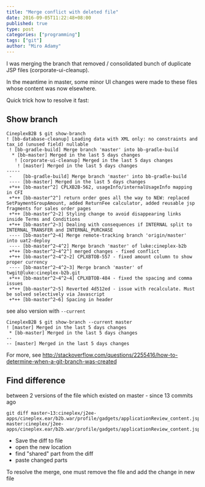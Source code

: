 ```yaml
---
title: "Merge conflict with deleted file"
date: 2016-09-05T11:22:48+08:00
published: true
type: post
categories: ["programming"]
tags: ["git"]
author: "Miro Adamy"
---
```


I was merging the branch that removed / consolidated bunch of duplicate JSP files (corporate-ui-cleanup). 

In the meantime in master, some minor UI changes were made to these files whose content was now elsewhere.

Quick trick how to resolve it fast:

## Show branch

```
CineplexB2B $ git show-branch
! [bb-database-cleanup] Loading data with XML only: no constraints and tax_id (unused field) nullable
 ! [bb-gradle-build] Merge branch 'master' into bb-gradle-build
  * [bb-master] Merged in the last 5 days changes
   ! [corporate-ui-cleanup] Merged in the last 5 days changes
    ! [master] Merged in the last 5 days changes
-----
 -    [bb-gradle-build] Merge branch 'master' into bb-gradle-build
 ---- [bb-master] Merged in the last 5 days changes
 +*++ [bb-master^2] CPLXB2B-562, usageInfo/internalUsageInfo mapping in CFI
 +*++ [bb-master^2^] return order goes all the way to NEW: replaced SetPaymentGroupAmount, added ReturnFee calculator, added reusable jsp fragments for sales order pages
 +*++ [bb-master^2~2] Styling change to avoid disappearing links inside Terms and Conditions
 +*++ [bb-master^2~3] Dealing with consequences if INTERNAL split to INTERNAL_TRANSFER and INTERNAL_PURCHASE
 ---- [bb-master^2~4] Merge remote-tracking branch 'origin/master' into uat2-deploy
 ---- [bb-master^2~4^2] Merge branch 'master' of luke:cineplex-b2b
 +*++ [bb-master^2~4^2^] merged changes - fixed conflict
 +*++ [bb-master^2~4^2~2] CPLXBTOB-557 - fixed amount column to show proper currency
 ---- [bb-master^2~4^2~3] Merge branch 'master' of twgit@luke:cineplex-b2b.git
 +*++ [bb-master^2~4^2~4] CPLXBTOB-484 - fixed the spacing and comma issues
 +*++ [bb-master^2~5] Reverted 4d512ed - issue with recalculate. Must be solved selectively via Javascript
 +*++ [bb-master^2~6] Spacing in header
```

see also version with `--current`

```
CineplexB2B $ git show-branch --current master
! [master] Merged in the last 5 days changes
 * [bb-master] Merged in the last 5 days changes
--
-- [master] Merged in the last 5 days changes
```

For more, see <http://stackoverflow.com/questions/2255416/how-to-determine-when-a-git-branch-was-created>

## Find difference 

between 2 versions of the file which existed on master - since 13 commits ago

```
git diff master~13:cineplex/j2ee-apps/cineplex.ear/b2b.war/profile/gadgets/applicationReview_content.jsp master:cineplex/j2ee-apps/cineplex.ear/b2b.war/profile/gadgets/applicationReview_content.jsp
```

* Save the diff to file
* open the new location
* find "shared" part from the diff
* paste changed parts

To resolve the merge, one must remove the file and add the change in new file

